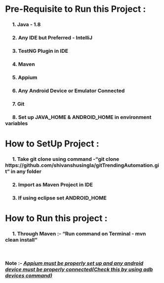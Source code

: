 <h1>Pre-Requisite to Run this Project :</h1>
<h3>&nbsp;&nbsp;&nbsp;&nbsp;&nbsp;&nbsp;1. Java - 1.8 <h3>
<h3>&nbsp;&nbsp;&nbsp;&nbsp;&nbsp;&nbsp;2. Any IDE but Preferred - IntelliJ <h3>
<h3>&nbsp;&nbsp;&nbsp;&nbsp;&nbsp;&nbsp;3. TestNG Plugin in IDE <h3>
<h3>&nbsp;&nbsp;&nbsp;&nbsp;&nbsp;&nbsp;4. Maven <h3>
<h3>&nbsp;&nbsp;&nbsp;&nbsp;&nbsp;&nbsp;5. Appium <h3>
<h3>&nbsp;&nbsp;&nbsp;&nbsp;&nbsp;&nbsp;6. Any Android Device or Emulator Connected <h3>
<h3>&nbsp;&nbsp;&nbsp;&nbsp;&nbsp;&nbsp;7. Git <h3>
<h3>&nbsp;&nbsp;&nbsp;&nbsp;&nbsp;&nbsp;8. Set up JAVA_HOME & ANDROID_HOME in environment variables <h3>
  
<h1>How to SetUp Project :</h1>
<h3>&nbsp;&nbsp;&nbsp;&nbsp;&nbsp;&nbsp;1. Take git clone using command -<q>git clone https://github.com/shivanshusingla/gitTrendingAutomation.git</q> in any folder</h3>
<h3>&nbsp;&nbsp;&nbsp;&nbsp;&nbsp;&nbsp;2. Import as Maven Project in IDE <h3>
<h3>&nbsp;&nbsp;&nbsp;&nbsp;&nbsp;&nbsp;3. If using eclipse set ANDROID_HOME <h3>
  
<h1>How to Run this project :</h1>
    <h3>&nbsp;&nbsp;&nbsp;&nbsp;&nbsp;&nbsp;1. Through Maven  :- <q>Run command on Terminal - mvn clean install</q></h3>
    </br>
    
<h3>Note :- <u><i>Appium must be properly set up and any android device must be properly connected(Check this by using adb devices command)</i></u></h3>
